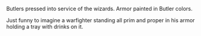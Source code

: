 Butlers pressed into service of the wizards. Armor painted in Butler colors.

Just funny to imagine a warfighter standing all prim and proper in his armor holding a tray with drinks on it.
